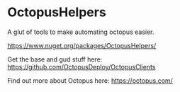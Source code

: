 # OctopusHelpers
A glut of tools to make automating octopus easier.


https://www.nuget.org/packages/OctopusHelpers/


Get the base and gud stuff here:
https://github.com/OctopusDeploy/OctopusClients

Find out more about Octopus here:
https://octopus.com/
